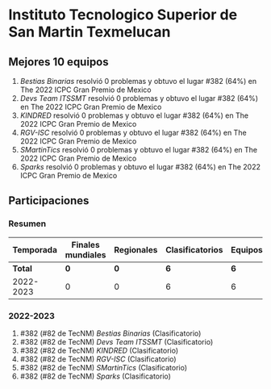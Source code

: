 # Instituto Tecnologico Superior de San Martin Texmelucan

## Mejores 10 equipos

1. _Bestias Binarias_ resolvió 0 problemas y obtuvo el lugar #382 (64%) en The 2022 ICPC Gran Premio de Mexico
1. _Devs Team ITSSMT_ resolvió 0 problemas y obtuvo el lugar #382 (64%) en The 2022 ICPC Gran Premio de Mexico
1. _KINDRED_ resolvió 0 problemas y obtuvo el lugar #382 (64%) en The 2022 ICPC Gran Premio de Mexico
1. _RGV-ISC_ resolvió 0 problemas y obtuvo el lugar #382 (64%) en The 2022 ICPC Gran Premio de Mexico
1. _SMartinTics_ resolvió 0 problemas y obtuvo el lugar #382 (64%) en The 2022 ICPC Gran Premio de Mexico
1. _Sparks_ resolvió 0 problemas y obtuvo el lugar #382 (64%) en The 2022 ICPC Gran Premio de Mexico

## Participaciones

### Resumen

| Temporada | Finales mundiales | Regionales | Clasificatorios | Equipos |
| --- | --- | --- | --- | --- |
| **Total** | **0** | **0** | **6** | **6** |
| 2022-2023 | 0 | 0 | 6 | 6 |

### 2022-2023

1. #382 (#82 de TecNM) _Bestias Binarias_ (Clasificatorio)
1. #382 (#82 de TecNM) _Devs Team ITSSMT_ (Clasificatorio)
1. #382 (#82 de TecNM) _KINDRED_ (Clasificatorio)
1. #382 (#82 de TecNM) _RGV-ISC_ (Clasificatorio)
1. #382 (#82 de TecNM) _SMartinTics_ (Clasificatorio)
1. #382 (#82 de TecNM) _Sparks_ (Clasificatorio)



